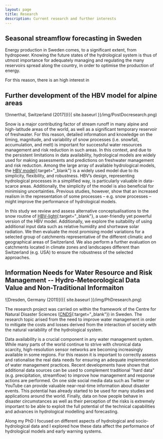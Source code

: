 ```yaml
---
layout: page
title: Research
description: Current research and further interests
---
```


## Seasonal streamflow forecasting in Sweden

Energy production in Sweden comes, to a significant extent, from hydropower. Knowing the future states of the hydrological system is thus of utmost importance for adequately managing and regulating the many reservoirs spread along the country, in order to optimise the production of energy. 

 For this reason, there is an high interest in 

<div class="line-separator"></div>

## Further development of the HBV model for alpine areas

![Innerthal, Switzerland (2017)]({{ site.baseurl }}/img/PostDocresearch.png)

Snow is a major contributing factor of stream runoff in many alpine and high-latitude areas of the world, as well as a significant temporary reservoir of freshwater. For this reason, detailed information and knowledge on the timing, magnitude, and variability of snow processes (i.e. snowfall, accumulation, and melt) is important for successful water resources management and risk reduction in such areas. In this context, and due to the persistent limitations in data availability, hydrological models are widely used for making assessments and predictions on freshwater management and risk reduction. Among the large array of available hydrological models, the [HBV model](https://www.smhi.se/en/research/research-departments/hydrology/hbv-1.90007){:target="_blank"} is a widely used model due to its simplicity, flexibility, and robustness. HBV’s design, representing hydrological processes in a simplified way, is particularly valuable in data-scarce areas. Additionally, the simplicity of the model is also beneficial for minimising uncertainties. Previous studies, however, show that an increased realism in the representation of some processes – e.g. snow processes – might improve the performance of hydrological models.

In this study we review and assess alternative conceptualisations to the snow routine of [HBV-light](https://www.geo.uzh.ch/en/units/h2k/Services/HBV-Model.html){:target="_blank"}, a user-friendly yet powerful version of the HBV model. Additionally, we explore the suitability of using additional input data such as relative humidity and shortwave solar radiation. We then evaluate the most promising model variations for a selected group of catchments representative of the different climatic and geographical areas of Switzerland. We also perform a further evaluation on catchments located in climate zones and landscapes different than Switzerland (e.g. USA) to ensure the robustness of the selected approaches.

<div class="line-separator"></div>

## Information Needs for Water Resource and Risk Management -- Hydro-Meteorological Data Value and Non-Traditional Informaiton

![Dresden, Germany (2011)]({{ site.baseurl }}/img/PhDresearch.png)

The research project was carried on within the framework of the Centre for Natural Disaster Sciences ([CNDS](https://www.cnds.se/){:target="_blank"}) in Sweden. The research topic arised from the need to improve water management in order to mitigate the costs and losses derived from the interaction of society with the natural variability of the hydrological system.

Data availability is a crucial component in any water management system. While many parts of the world continue to strive with chronical data scarcity, high-resolution sensor networks are becoming increasingly available in some regions. For this reason it is important to correctly assess and rationalise the real data needs for ensuring an adequate implementation of water management practices. Recent developments have shown that additional data sources can be used to complement traditional "hard data" (e.g. precipitation, streamflow) to improve how management and response actions are performed. On one side social media data such as Twitter or YouTube can provide valuable near-real-time information about disaster events. This potential has already started to be used for many studies and applications around the world. Finally, data on how people behave in disaster circumstances as well as their perception of the risks is extremely important to be able to exploit the full potential of the technical capabilities and advances in hydrological modelling and forecasting.

Along my PhD I focused on different aspects of hydrological and socio-hydrological data and I explored how these data affect the performance of hydrological models and early warning systems.
